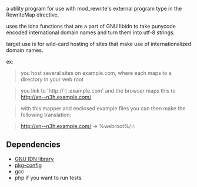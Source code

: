 a utility program for use with mod\_rewrite's external program type in the RewriteMap directive.

uses the idna functions that are a part of GNU libidn to take punycode encoded international domain names and turn them into utf-8 strings.

target use is for wild-card hosting of sites that make use of internationalized domain names.

ex:
> you host several sites on example.com, where each maps to a directory in your web root

> you link to 'http://☃.example.com' and the browser maps this to http://xn--n3h.example.com/

> with this mapper and enclosed example files you can then make the following translation:

> http://xn--n3h.example.com/  -> %webroot%/☃

## Dependencies ##

  * [GNU IDN library](http://www.gnu.org/software/libidn/)
  * [pkg-config](http://pkg-config.freedesktop.org/wiki/)
  * gcc
  * php if you want to run tests.